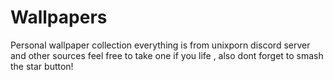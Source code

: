 # Wallpapers

Personal wallpaper collection everything is from unixporn discord server and other sources feel free to take one if you life , also dont forget to smash the star button!
